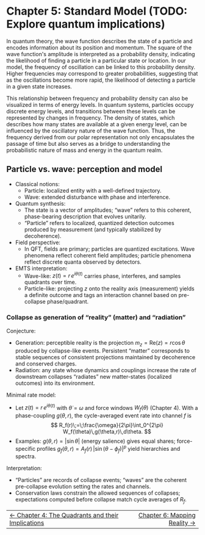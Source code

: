 # Chapter 5: Standard Model (TODO: Explore quantum implications)

In quantum theory, the wave function describes the state of a particle and encodes information about its position and momentum. The square of the wave function's amplitude is interpreted as a probability density, indicating the likelihood of finding a particle in a particular state or location. In our model, the frequency of oscillation can be linked to this probability density. Higher frequencies may correspond to greater probabilities, suggesting that as the oscillations become more rapid, the likelihood of detecting a particle in a given state increases.

This relationship between frequency and probability density can also be visualized in terms of energy levels. In quantum systems, particles occupy discrete energy levels, and transitions between these levels can be represented by changes in frequency. The density of states, which describes how many states are available at a given energy level, can be influenced by the oscillatory nature of the wave function. Thus, the frequency derived from our polar representation not only encapsulates the passage of time but also serves as a bridge to understanding the probabilistic nature of mass and energy in the quantum realm.

## Particle vs. wave: perception and model

- Classical notions:
  - Particle: localized entity with a well-defined trajectory.
  - Wave: extended disturbance with phase and interference.
- Quantum synthesis:
  - The state is a vector of amplitudes; “wave” refers to this coherent, phase-bearing description that evolves unitarily.
  - “Particle” refers to localized, quantized detection outcomes produced by measurement (and typically stabilized by decoherence).
- Field perspective:
  - In QFT, fields are primary; particles are quantized excitations. Wave phenomena reflect coherent field amplitudes; particle phenomena reflect discrete quanta observed by detectors.
- EMTS interpretation:
  - Wave-like: $z(t)=r\,e^{i\theta(t)}$ carries phase, interferes, and samples quadrants over time.
  - Particle-like: projecting $z$ onto the reality axis (measurement) yields a definite outcome and tags an interaction channel based on pre-collapse phase/quadrant.

### Collapse as generation of “reality” (matter) and “radiation”

Conjecture:
- Generation: perceptible reality is the projection $m_z=\mathrm{Re}(z)=r\cos\theta$ produced by collapse-like events. Persistent “matter” corresponds to stable sequences of consistent projections maintained by decoherence and conserved charges.
- Radiation: any state whose dynamics and couplings increase the rate of downstream collapses “radiates” new matter-states (localized outcomes) into its environment.

Minimal rate model:
- Let $z(t)=r\,e^{i\theta(t)}$ with $\dot\theta=\omega$ and force windows $W_f(\theta)$ (Chapter 4). With a phase-coupling $g(\theta,r)$, the cycle-averaged event rate into channel $f$ is
  $$
  R_f(r)\;=\;\frac{\omega}{2\pi}\int_0^{2\pi} W_f(\theta)\,g(\theta,r)\,d\theta.
  $$
- Examples: $g(\theta,r)=|\sin\theta|$ (energy salience) gives equal shares; force-specific profiles $g_f(\theta,r)=A_f(r)\,|\sin(\theta-\phi_f)|^p$ yield hierarchies and spectra.

Interpretation:
- “Particles” are records of collapse events; “waves” are the coherent pre-collapse evolution setting the rates and channels.
- Conservation laws constrain the allowed sequences of collapses; expectations computed before collapse match cycle averages of $R_f$.

<table>
  <tr>
    <td align="left"><a href="./CHAPTER4.md">← Chapter 4: The Quadrants and their Implications</a></td>
    <td align="right"><a href="./CHAPTER6.md">Chapter 6: Mapping Reality →</a></td>
  </tr>
</table>
